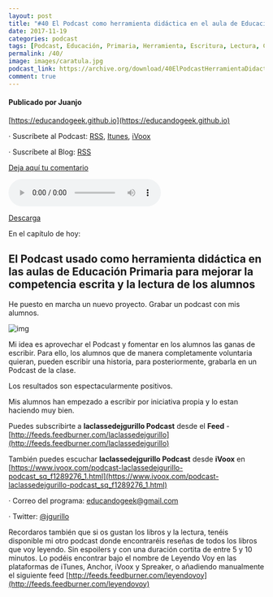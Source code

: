 ```yaml
---
layout: post
title: "#40 El Podcast como herramienta didáctica en el aula de Educación Primaria"
date: 2017-11-19
categories: podcast
tags: [Podcast, Educación, Primaria, Herramienta, Escritura, Lectura, Cuentos, Narraciones, Familia, Alumnos, laclassedejgurillo, Niños, Maestro ]
permalink: /40/
image: images/caratula.jpg
podcast_link: https://archive.org/download/40ElPodcastHerramientaDidacticaEnElAula/40-el-podcast-herramienta-didactica-en-el-aula.mp3
comment: true
---
```


#### Publicado por Juanjo

[https://educandogeek.github.io](https://educandogeek.github.io)

· Suscríbete al Podcast: [RSS](http://feeds.feedburner.com/educandogeek), [Itunes](https://itunes.apple.com/es/podcast/educando-geek/id1110060146?mt=2), [iVoox](https://www.ivoox.com/podcast-educando-geek_sq_f1289274_1.html)

· Suscríbete al Blog: [RSS](http://feeds.feedburner.com/educandogeekblog)

[Deja aquí tu comentario](https://educandogeek.github.io/40/)

<audio controls>
  <source src="{{ page.podcast_link }}" type="audio/mp3">
</audio>


[Descarga][Mp3]


En el capítulo de hoy:

## El Podcast usado como herramienta didáctica en las aulas de Educación Primaria para mejorar la competencia escrita y la lectura de los alumnos

He puesto en marcha un nuevo proyecto. Grabar un podcast con mis alumnos.

![img](https://i.imgur.com/0HW8fCS.jpg)



Mi idea es aprovechar el Podcast y fomentar en los alumnos las ganas de escribir. Para ello, los alumnos que de manera completamente voluntaria quieran, pueden escribir una historia, para posteriormente, grabarla en un Podcast de la clase.

Los resultados son espectacularmente positivos. 

Mis alumnos han empezado a escribir por iniciativa propia y lo estan haciendo muy bien.



Puedes subscribirte a **laclassedejgurillo Podcast** desde el **Feed** - [http://feeds.feedburner.com/laclassedejgurillo](http://feeds.feedburner.com/laclassedejgurillo)

También puedes escuchar **laclassedejgurillo Podcast** desde **iVoox** en [https://www.ivoox.com/podcast-laclassedejgurillo-podcast_sq_f1289276_1.html](https://www.ivoox.com/podcast-laclassedejgurillo-podcast_sq_f1289276_1.html)




· Correo del programa: [educandogeek@gmail.com](mailto:educandogeek@gmail.com)

· Twitter: [@jgurillo](https://twitter.com/jgurillo)

Recordaros también que si os gustan los libros y la lectura, tenéis disponible mi otro podcast donde encontraréis reseñas de todos los libros que voy leyendo. Sin espoilers y con una duración cortita de entre 5 y 10 minutos. Lo podéis encontrar bajo el nombre de Leyendo Voy en las plataformas de iTunes, Anchor, iVoox y Spreaker, o añadiendo manualmente el siguiente feed [http://feeds.feedburner.com/leyendovoy](http://feeds.feedburner.com/leyendovoy)



[Mp3]: https://archive.org/download/40ElPodcastHerramientaDidacticaEnElAula/40-el-podcast-herramienta-didactica-en-el-aula.mp3